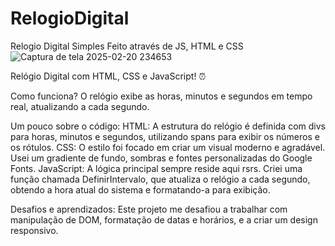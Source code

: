 # RelogioDigital
Relogio Digital Simples Feito através de JS, HTML e CSS
![Captura de tela 2025-02-20 234653](https://github.com/user-attachments/assets/f8aec4e2-690d-4186-abfd-199caab3ec14)

Relógio Digital com HTML, CSS e JavaScript! ⏰

Como funciona?
O relógio exibe as horas, minutos e segundos em tempo real, atualizando a cada segundo.

Um pouco sobre o código:
HTML: A estrutura do relógio é definida com divs para horas, minutos e segundos, utilizando spans para exibir os números e os rótulos.
CSS: O estilo foi focado em criar um visual moderno e agradável. Usei um gradiente de fundo, sombras e fontes personalizadas do Google Fonts.
JavaScript​: A lógica principal sempre reside aqui rsrs. Criei uma função chamada DefinirIntervalo, que atualiza o relógio a cada segundo, obtendo a hora atual do sistema e formatando-a para exibição.

Desafios e aprendizados:
Este projeto me desafiou a trabalhar com manipulação de DOM, formatação de datas e horários, e a criar um design responsivo. 
